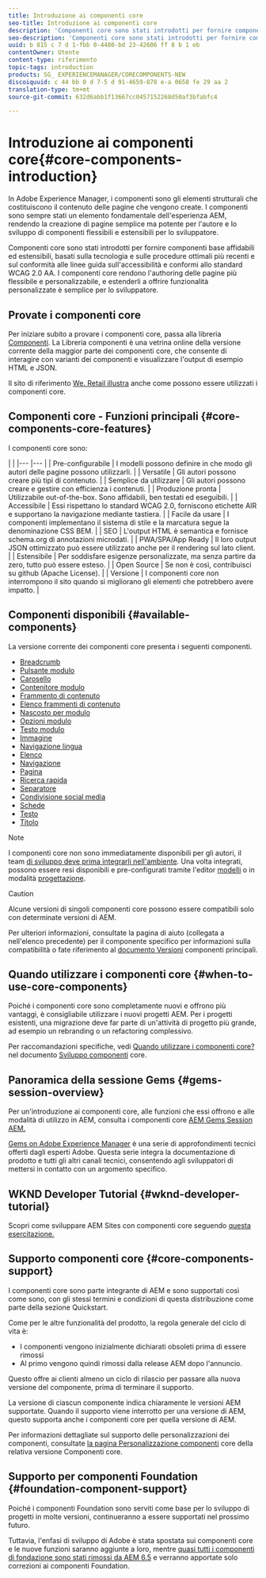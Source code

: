 ```yaml
---
title: Introduzione ai componenti core
seo-title: Introduzione ai componenti core
description: 'Componenti core sono stati introdotti per fornire componenti base affidabili ed estensibili, basati sulla tecnologia più recente e sulle best practice. '
seo-description: 'Componenti core sono stati introdotti per fornire componenti base affidabili ed estensibili, basati sulla tecnologia più recente e sulle best practice. '
uuid: b 815 c 7 d 1-fbb 0-4480-bd 23-42606 ff 8 b 1 eb
contentOwner: Utente
content-type: riferimento
topic-tags: introduction
products: SG_ EXPERIENCEMANAGER/CORECOMPONENTS-NEW
discoiquuid: c 44 bb 0 d 7-5 d 91-4659-878 e-a 0658 fe 29 aa 2
translation-type: tm+mt
source-git-commit: 632d6abb1f13667cc0457152268d50af3bfabfc4

---
```



# Introduzione ai componenti core{#core-components-introduction}

In Adobe Experience Manager, i componenti sono gli elementi strutturali che costituiscono il contenuto delle pagine che vengono create. I componenti sono sempre stati un elemento fondamentale dell&#39;esperienza AEM, rendendo la creazione di pagine semplice ma potente per l&#39;autore e lo sviluppo di componenti flessibili e estensibili per lo sviluppatore.

Componenti core sono stati introdotti per fornire componenti base affidabili ed estensibili, basati sulla tecnologia e sulle procedure ottimali più recenti e sul conformità alle linee guida sull&#39;accessibilità e conformi allo standard WCAG 2.0 AA. I componenti core rendono l&#39;authoring delle pagine più flessibile e personalizzabile, e estenderli a offrire funzionalità personalizzate è semplice per lo sviluppatore.

## Provate i componenti core

Per iniziare subito a provare i componenti core, passa alla libreria [Componenti](http://opensource.adobe.com/aem-core-wcm-components/library.html). La Libreria componenti è una vetrina online della versione corrente della maggior parte dei componenti core, che consente di interagire con varianti dei componenti e visualizzare l&#39;output di esempio HTML e JSON.

Il sito di riferimento [We. Retail illustra](https://helpx.adobe.com/experience-manager/6-4/sites/developing/using/we-retail.html) anche come possono essere utilizzati i componenti core.

## Componenti core - Funzioni principali {#core-components-core-features}

I componenti core sono:

|  |
|--- |--- |
| Pre-configurabile | I modelli possono definire in che modo gli autori delle pagine possono utilizzarli. |
| Versatile | Gli autori possono creare più tipi di contenuto. |
| Semplice da utilizzare | Gli autori possono creare e gestire con efficienza i contenuti. |
| Produzione pronta | Utilizzabile out-of-the-box. Sono affidabili, ben testati ed eseguibili. |
| Accessibile | Essi rispettano lo standard WCAG 2.0, forniscono etichette AIR e supportano la navigazione mediante tastiera. |
| Facile da usare | I componenti implementano il sistema di stile e la marcatura segue la denominazione CSS BEM. |
| SEO | L&#39;output HTML è semantica e fornisce schema.org di annotazioni microdati. |
| PWA/SPA/App Ready | Il loro output JSON ottimizzato può essere utilizzato anche per il rendering sul lato client. |
| Estensibile | Per soddisfare esigenze personalizzate, ma senza partire da zero, tutto può essere esteso. |
| Open Source | Se non è così, contribuisci su github (Apache License). |
| Versione | I componenti core non interrompono il sito quando si migliorano gli elementi che potrebbero avere impatto. |

## Componenti disponibili {#available-components}

La versione corrente dei componenti core presenta i seguenti componenti.

* [Breadcrumb](breadcrumb.md)
* [Pulsante modulo](form-button.md)
* [Carosello](carousel.md)
* [Contenitore modulo](form-container.md)
* [Frammento di contenuto](content-fragment-component.md)
* [Elenco frammenti di contenuto](content-fragment-list.md)
* [Nascosto per modulo](form-hidden.md)
* [Opzioni modulo](form-options.md)
* [Testo modulo](form-text.md)
* [Immagine](image.md)
* [Navigazione lingua](language-navigation.md)
* [Elenco](list.md)
* [Navigazione](navigation.md)
* [Pagina](page.md)
* [Ricerca rapida](quick-search.md)
* [Separatore](separator.md)
* [Condivisione social media](sharing.md)
* [Schede](tabs.md)
* [Testo](text.md)
* [Titolo](title.md)

>[!NOTE]
>
>I componenti core non sono immediatamente disponibili per gli autori, il team [di sviluppo deve prima integrarli nell&#39;ambiente](using.md). Una volta integrati, possono essere resi disponibili e pre-configurati tramite l&#39;editor [modelli](https://helpx.adobe.com/experience-manager/6-5/sites/authoring/using/templates.html) o in modalità [progettazione](https://helpx.adobe.com/experience-manager/6-5/sites/authoring/using/default-components-designmode.html).

>[!CAUTION]
>
>Alcune versioni di singoli componenti core possono essere compatibili solo con determinate versioni di AEM.
>
>Per ulteriori informazioni, consultate la pagina di aiuto (collegata a nell&#39;elenco precedente) per il componente specifico per informazioni sulla compatibilità o fate riferimento al [documento Versioni](versions.md) componenti principali.

## Quando utilizzare i componenti core {#when-to-use-core-components}

Poiché i componenti core sono completamente nuovi e offrono più vantaggi, è consigliabile utilizzare i nuovi progetti AEM. Per i progetti esistenti, una migrazione deve far parte di un&#39;attività di progetto più grande, ad esempio un rebranding o un refactoring complessivo.

Per raccomandazioni specifiche, vedi [Quando utilizzare i componenti core?](developing.md) nel documento [Sviluppo componenti](developing.md) core.

## Panoramica della sessione Gems {#gems-session-overview}

Per un&#39;introduzione ai componenti core, alle funzioni che essi offrono e alle modalità di utilizzo in AEM, consulta i componenti core [AEM Gems Session AEM.](https://helpx.adobe.com/experience-manager/kt/eseminars/gems/AEM-Core-Components.html)

[Gems on Adobe Experience Manager](https://helpx.adobe.com/experience-manager/kt/eseminars/gems/aem-index.html) è una serie di approfondimenti tecnici offerti dagli esperti Adobe. Questa serie integra la documentazione di prodotto e tutti gli altri canali tecnici, consentendo agli sviluppatori di mettersi in contatto con un argomento specifico.

## WKND Developer Tutorial {#wknd-developer-tutorial}

Scopri come sviluppare AEM Sites con componenti core seguendo [questa esercitazione.](https://helpx.adobe.com/experience-manager/6-5/sites/developing/using/getting-started.html)

## Supporto componenti core {#core-components-support}

I componenti core sono parte integrante di AEM e sono supportati così come sono, con gli stessi termini e condizioni di questa distribuzione come parte della sezione Quickstart.

Come per le altre funzionalità del prodotto, la regola generale del ciclo di vita è:

* I componenti vengono inizialmente dichiarati obsoleti prima di essere rimossi
* Al primo vengono quindi rimossi dalla release AEM dopo l&#39;annuncio.

Questo offre ai clienti almeno un ciclo di rilascio per passare alla nuova versione del componente, prima di terminare il supporto.

La versione di ciascun componente indica chiaramente le versioni AEM supportate. Quando il supporto viene interrotto per una versione di AEM, questo supporta anche i componenti core per quella versione di AEM.

Per informazioni dettagliate sul supporto delle personalizzazioni dei componenti, consultate [la pagina Personalizzazione componenti](customizing.md) core della relativa versione Componenti core.

## Supporto per componenti Foundation {#foundation-component-support}

Poiché i componenti Foundation sono serviti come base per lo sviluppo di progetti in molte versioni, continueranno a essere supportati nel prossimo futuro.

Tuttavia, l&#39;enfasi di sviluppo di Adobe è stata spostata sui componenti core e le nuove funzioni saranno aggiunte a loro, mentre [quasi tutti i componenti di fondazione sono stati rimossi da AEM 6.5](https://helpx.adobe.com/experience-manager/6-5/sites/authoring/using/default-components-foundation.html) e verranno apportate solo correzioni ai componenti Foundation.